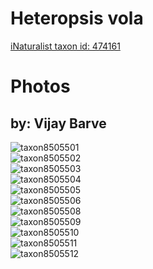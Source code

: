 
Heteropsis vola
===============
  
[iNaturalist taxon id: 474161](https://www.inaturalist.org/taxa/474161)
# Photos

## by: Vijay Barve
  
![taxon8505501](https://inaturalist-open-data.s3.amazonaws.com/photos/8976555/medium.jpeg)  
![taxon8505502](https://inaturalist-open-data.s3.amazonaws.com/photos/8976558/medium.jpeg)  
![taxon8505503](https://inaturalist-open-data.s3.amazonaws.com/photos/8976561/medium.jpeg)  
![taxon8505504](https://inaturalist-open-data.s3.amazonaws.com/photos/8976563/medium.jpeg)  
![taxon8505505](https://inaturalist-open-data.s3.amazonaws.com/photos/8976567/medium.jpeg)  
![taxon8505506](https://inaturalist-open-data.s3.amazonaws.com/photos/8976572/medium.jpeg)  
![taxon8505508](https://inaturalist-open-data.s3.amazonaws.com/photos/8976619/medium.jpeg)  
![taxon8505509](https://inaturalist-open-data.s3.amazonaws.com/photos/8976617/medium.jpeg)  
![taxon8505510](https://inaturalist-open-data.s3.amazonaws.com/photos/8976616/medium.jpeg)  
![taxon8505511](https://inaturalist-open-data.s3.amazonaws.com/photos/8976610/medium.jpeg)  
![taxon8505512](https://inaturalist-open-data.s3.amazonaws.com/photos/8976613/medium.jpeg)